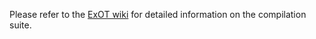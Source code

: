 Please refer to the [ExOT wiki](https://gitlab.ethz.ch/tec/public/exot/wiki/-/wikis/compilation/setup) for detailed information on the compilation suite.

